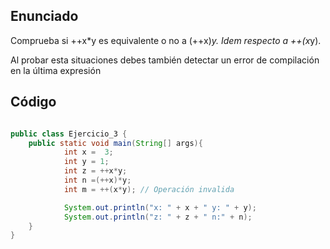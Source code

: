 ## Enunciado
Comprueba si ++x*y es equivalente o no a (++x)*y. Idem respecto a ++(x*y).

Al probar esta situaciones debes también detectar un error de compilación en la última
expresión

## Código

```java

public class Ejercicio_3 {
    public static void main(String[] args){
            int x =  3;
	        int y = 1;
	        int z = ++x*y;
	        int n =(++x)*y;
	        int m = ++(x*y); // Operación invalida

	        System.out.println("x: " + x + " y: " + y);
	        System.out.println("z: " + z + " n:" + n);
    }
}
```